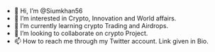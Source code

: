 - 👋 Hi, I’m @Siumkhan56
- 👀 I’m interested in Crypto, Innovation and World affairs.
- 🌱 I’m currently learning crypto Trading and Airdrops.
- 💞️ I’m looking to collaborate on crypto Project. 
- 📫 How to reach me through my Twitter account. Link given in Bio. 

<!---
Siumkhan56/Siumkhan56 is a ✨ special ✨ repository because its `README.md` (this file) appears on your GitHub profile.
You can click the Preview link to take a look at your changes.
--->
